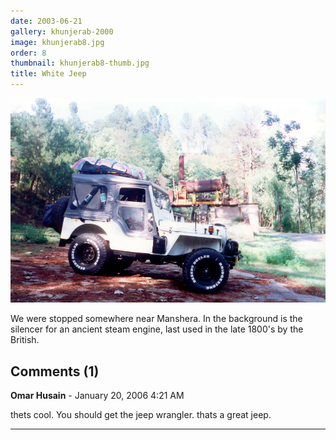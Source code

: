 ```yaml
---
date: 2003-06-21
gallery: khunjerab-2000
image: khunjerab8.jpg
order: 8
thumbnail: khunjerab8-thumb.jpg
title: White Jeep
---
```


![White Jeep](./khunjerab8.jpg)

We were stopped somewhere near Manshera. In the background is the silencer for an ancient steam engine, last used in the late 1800's by the British.

<div id="comments">

## Comments (1)

**Omar Husain** - January 20, 2006  4:21 AM

thets cool. You should get the jeep wrangler. thats a great jeep.

---

</div>